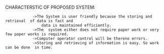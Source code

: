 CHARACTERSTIC OF PROPOSED SYSTEM:
                
                ->The System is user friendly because the storing and retrieval  of data is fast and 
                    data is maintained efficiently.
                ->The  system either does not require paper work or very few paper works is required.
                ->Computer operator control will be thereno errors. 
                ->Storing and retrieving of information is easy. So work can be done  in time.
